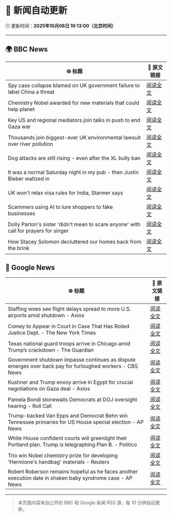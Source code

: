 # 🧠 新闻自动更新

🕒 更新时间：**2025年10月08日 19:13:00（北京时间）**

---

## 🌍 BBC News

| 🌐 标题 | 🔗 原文链接 |
|--------|-------------|
| Spy case collapse blamed on UK government failure to label China a threat | [阅读全文](https://www.bbc.com/news/articles/cy8rl7e7xp3o?at_medium=RSS&at_campaign=rss) |
| Chemistry Nobel awarded for new materials that could help planet | [阅读全文](https://www.bbc.com/news/articles/c0r0l742kpjo?at_medium=RSS&at_campaign=rss) |
| Key US and regional mediators join talks in push to end Gaza war | [阅读全文](https://www.bbc.com/news/articles/cdjzvlxp8mjo?at_medium=RSS&at_campaign=rss) |
| Thousands join biggest-ever UK environmental lawsuit over river pollution | [阅读全文](https://www.bbc.com/news/articles/crrj4qqqy7po?at_medium=RSS&at_campaign=rss) |
| Dog attacks are still rising - even after the XL bully ban | [阅读全文](https://www.bbc.com/news/articles/cvgvy2yyv8mo?at_medium=RSS&at_campaign=rss) |
| It was a normal Saturday night in my pub - then Justin Bieber waltzed in | [阅读全文](https://www.bbc.com/news/articles/cjw7554z85eo?at_medium=RSS&at_campaign=rss) |
| UK won't relax visa rules for India, Starmer says | [阅读全文](https://www.bbc.com/news/articles/c9wdzryk477o?at_medium=RSS&at_campaign=rss) |
| Scammers using AI to lure shoppers to fake businesses | [阅读全文](https://www.bbc.com/news/articles/ced5wvn48q5o?at_medium=RSS&at_campaign=rss) |
| Dolly Parton's sister 'didn't mean to scare anyone' with call for prayers for singer | [阅读全文](https://www.bbc.com/news/articles/cjd1m3y00dxo?at_medium=RSS&at_campaign=rss) |
| How Stacey Solomon decluttered our homes back from the brink | [阅读全文](https://www.bbc.com/news/articles/cp8jzdzmqgro?at_medium=RSS&at_campaign=rss) |

## 📰 Google News

| 🌐 标题 | 🔗 原文链接 |
|--------|-------------|
| Staffing woes see flight delays spread to more U.S. airports amid shutdown - Axios | [阅读全文](https://news.google.com/rss/articles/CBMikAFBVV95cUxPM3J4aXZMNlp2djgza01SVkpvVzlmZ3FfbUlQUXoweDdJRF9DOWJ1cDBXeWlYbDAwTkRfOG9mYWdzeFo4N0NLb1dBallGX0hRdTNPSlJScEMtMF9pbjlvUmFVMFF3MHJQNWNSbktkNkJVNHU2ZmFOcENZeHkxQkMtUHYwaGN0NzF6YUhmRkZTaFA?oc=5) |
| Comey to Appear in Court in Case That Has Roiled Justice Dept. - The New York Times | [阅读全文](https://news.google.com/rss/articles/CBMigAFBVV95cUxOMmZpaDFGWjRScmtJNmJuSzRMSElnMVBfdkNoYVNrRFAxNTZYVTRhRXJUZ1VUNTdQcFdBMFlkcGVYR1huM2pCTjB3MGhtX28zOEFsa1E4THN1bGtqRUJGQWNFTUJINFhkNWZ3aEZXTHgwTndjRnh4TmNJMV85SWVFeA?oc=5) |
| Texas national guard troops arrive in Chicago amid Trump’s crackdown - The Guardian | [阅读全文](https://news.google.com/rss/articles/CBMikwFBVV95cUxPRUt0b0hrRTQwcHYxeEp3VFlkTENuUWVVeUN0dk1vN1NXcDV3RW9yVldmTndQWGI4REU5dXRld1VJa0RfTmJ3WW1OYmRERmppMkszel95a0dHS2VsTU41WHNsQ0VfUzJLeDl5cmdNc0tBa3VEOERlcEJhU0xIZ0pPUFRXNnJuMGVIRVZqSVJHMTZlaVk?oc=5) |
| Government shutdown impasse continues as dispute emerges over back pay for furloughed workers - CBS News | [阅读全文](https://news.google.com/rss/articles/CBMiqgFBVV95cUxNMTQtMEFxRS1MaW9FMUxRdlhqRlBJMmx1Y2RwempQRkQ3Y0xJd2hic2hja05ZY3ZfeFR1M1N3eDk3WXRQTDJ1dFdDUWZJOGlfLS1WTG9vcTdOVmNwX1diY29WY19VTFhKeW0zWFJSaE9COXlBU0dtUDNlV0VwVmJrZ2tWUlFBdURrdE1NWU9OcGlDQVRKZTVVQThfeVFTb3MwV0FZN3JaMldrZ9IBrwFBVV95cUxQY2Ftak03UnhZN3hvMHhnZEgwREh6VXd2YnZmZ1doYlk3S01YOUF5d3paZzBMWklGalk2U0F0S0F3VDNCQXBmS01raVhZRzRUanRlb0dGbDk5ZzhzRExvSFl4NnlKZzRkbzdnOHRURjNLamg5OUZpT1UyaFp4TlpCOXBIU2NyYUlKN3RWNE1tcXBBU19DbV9EUDZLTWRhUXRIOHRacVkzVnlfanZWbEow?oc=5) |
| Kushner and Trump envoy arrive in Egypt for crucial negotiations on Gaza deal - Axios | [阅读全文](https://news.google.com/rss/articles/CBMimgFBVV95cUxQWkJPaGFvSTlmOHV3ZTNnRF92dUJuX0tya3JjVzFUalVwODVnQW1OSDY2VHFMblBMRG85YURObEZVakVXZENmZDNWclJyWnVtTU1XbDZsNVctcWFUbHA3ek1NRGRLQkR3SG01WkJ6S0ktS2dOQU5IdVFWNnBSUlEzSHIyTlJKZWwwVTlkcjJoQTdJejFDb015UHpn?oc=5) |
| Pamela Bondi stonewalls Democrats at DOJ oversight hearing - Roll Call | [阅读全文](https://news.google.com/rss/articles/CBMilgFBVV95cUxOOFc4dVBteXJoamhpYy04YmVhU3JQV2h6SWxiUVBURUx3UFIzY2U5QmE3VDViLXMwWTdDQ2FXMEhLX0UyR0htX3pkSV9MbnU0RFRrRXNOalQ2V0JEVXFrZW1MemdWbGVZa1NXeUctbWhEY09sZU9BclFMOUtTSU5SeUowX3M3aDFBWFR3SmhhMXRtNkc2dGc?oc=5) |
| Trump-backed Van Epps and Democrat Behn win Tennessee primaries for US House special election - AP News | [阅读全文](https://news.google.com/rss/articles/CBMisAFBVV95cUxNSkFHd2pTd3l3Y2h4dW52NDJkaVNnSE12UWZrLWwyY2xNc2VFNnh5SFNFVThlbS0xQVFfbV9SdWNlakgxNVJJNzhhRmhBTXcxeWhyT1B3SVpyNEhmSWI5bDYxZkJPaXNKWHQyekNkNHVyc2JOU19zTDU2ZTIzUzlUeEVTVXM5QnBndUpOaTVtc1Z4cGdxUUZkVHlqVkxoeWVZVVN5THZQSVFUNFRQOHNNeA?oc=5) |
| White House confident courts will greenlight their Portland plan. Trump is telegraphing Plan B. - Politico | [阅读全文](https://news.google.com/rss/articles/CBMi2wFBVV95cUxQSndMaVpuRXVnYndheGJzQi1EVkllTjRpUFlTQ2tERXJwSXBITEtKc3hrbFFMS3p4RHZqRUdYM3ZUbWdwalZleERtVXBLWEkyaUpGSlN1VEdnYWs0U0xkSVlCUDlldm55ejZJWk9sNlZCMHB2M2VFZVNqdGgxSUxBMGZJUm9odlFKZ1NmeXh5T3FyOEJjSjI3SlB1UVdBSkNSazIteFVpQkNtamItd1ItWFNfRFltMzVhWndndC1QelUtdy1JTDBDZXhSWWYwWFV3RmtrcXd3cTU4Y2s?oc=5) |
| Trio win Nobel chemistry prize for developing 'Hermione's handbag' materials - Reuters | [阅读全文](https://news.google.com/rss/articles/CBMinAFBVV95cUxPNkdCUDgwNHZ2WWdtWVM0b0hnZG1zX0gwLXFKYlFQSFJYT3VDUUJCV1NEb2NNY1gyc1VwaVpNWWJUeTVaX1VuN29rempydlh4V2RPcjRxaW55YU5YbERiUzdVSTdVVHVFRE90Y2g4MnNKYXVfb3p1a3NPNmEyWEFhRDJlOUcxU0ZjQVJ6OFRhVHJVV1E0Zkp4R2RiRUc?oc=5) |
| Robert Roberson remains hopeful as he faces another execution date in shaken baby syndrome case - AP News | [阅读全文](https://news.google.com/rss/articles/CBMinAFBVV95cUxPcEpzWlU0U2JTaTVYWEJGVUtLMGp5UFFYclk0TFl2N2FoV296QVRuaTIyVW9wMV9tZE5WdDQteXdfaHZ1MEtaS0pOLXFSbW9CcWp2M1BlOWlBa0lJcmk2Q1hPQjJjcEJXNjVlLVhYVkZzSVUtb3ZEaGxwUzlJRnM5eDl1OGdpN3Iwb1NaV1RIMnFkempJM0lEUjZGcS0?oc=5) |

---
> 本页面内容来自公开的 BBC 和 Google 新闻 RSS 源，每 10 分钟自动更新。